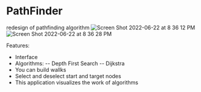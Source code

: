 # PathFinder
 redesign of pathfinding algorithm
![Screen Shot 2022-06-22 at 8 36 12 PM](https://user-images.githubusercontent.com/7826894/175198989-b954a1dc-ca63-44fb-b600-83296964fc23.png)
![Screen Shot 2022-06-22 at 8 36 28 PM](https://user-images.githubusercontent.com/7826894/175198997-a566229d-0cca-4278-b0e3-3901df54801d.png)


Features:
- Interface
- Algorithms:
-- Depth First Search
-- Dijkstra
- You can build wallks
- Select and deselect start and target nodes
- This application visualizes the work of algorithms